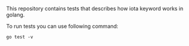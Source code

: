 This repository contains tests that describes how iota keyword works in golang.

To run tests you can use following command:

```
go test -v
```
